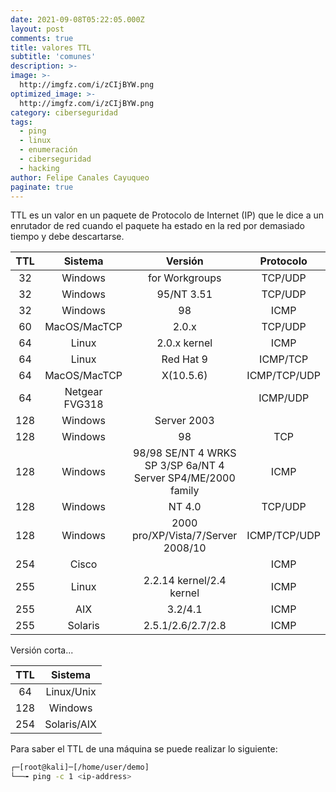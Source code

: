 ```yaml
---
date: 2021-09-08T05:22:05.000Z
layout: post
comments: true
title: valores TTL
subtitle: 'comunes'
description: >-
image: >-
  http://imgfz.com/i/zCIjBYW.png
optimized_image: >-
  http://imgfz.com/i/zCIjBYW.png
category: ciberseguridad
tags:
  - ping
  - linux
  - enumeración
  - ciberseguridad
  - hacking
author: Felipe Canales Cayuqueo
paginate: true
---
```


TTL es un valor en un paquete de Protocolo de Internet (IP) que le dice a un enrutador de red cuando el paquete ha estado en la red por demasiado tiempo y debe descartarse.

| TTL | Sistema | Versión | Protocolo |
| :--------: | :-------: | :-------: | :-------: |
| 32 | Windows | for Workgroups | TCP/UDP |
| 32 | Windows | 95/NT 3.51 | TCP/UDP |
| 32 | Windows | 98 | ICMP |
| 60 | MacOS/MacTCP | 2.0.x | TCP/UDP |
| 64 | Linux | 2.0.x kernel | ICMP |
| 64 | Linux | Red Hat 9 | ICMP/TCP |
| 64 | MacOS/MacTCP | X(10.5.6) | ICMP/TCP/UDP |
| 64 | Netgear FVG318 |  | ICMP/UDP |
| 128 | Windows | Server 2003 |  |
| 128 | Windows | 98 | TCP |
| 128 | Windows | 98/98 SE/NT 4 WRKS SP 3/SP 6a/NT 4 Server SP4/ME/2000 family | ICMP |
| 128 | Windows | NT 4.0 | TCP/UDP |
| 128 | Windows | 2000 pro/XP/Vista/7/Server 2008/10 | ICMP/TCP/UDP |
| 254 | Cisco |  | ICMP |
| 255 | Linux | 2.2.14 kernel/2.4 kernel | ICMP |
| 255 | AIX | 3.2/4.1 | ICMP |
| 255 | Solaris | 2.5.1/2.6/2.7/2.8 | ICMP |



Versión corta...

| TTL | Sistema |
| :--------: | :-------: |
| 64 | Linux/Unix |
| 128 | Windows |
| 254 | Solaris/AIX |

Para saber el TTL de una máquina se puede realizar lo siguiente:

```bash
┌─[root@kali]─[/home/user/demo]
└──╼ ping -c 1 <ip-address>
```
